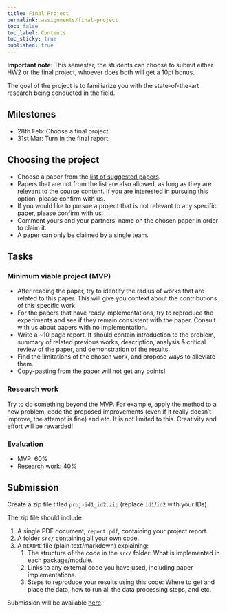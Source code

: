 ```yaml
---
title: Final Project
permalink: assignments/final-project
toc: false
toc_label: Contents
toc_sticky: true
published: true
---
```


**Important note**: This semester, the students can choose to submit either HW2 or the final project, whoever does both will get a 10pt bonus.


The goal of the project is to familiarize you with the state-of-the-art research being conducted in the field.

## Milestones

- 28th Feb: Choose a final project.
- 31st Mar: Turn in the final report.

## Choosing the project

- Choose a paper from the [list of suggested papers](https://docs.google.com/document/d/1v7ueJgM3OopmbyfNil4KYAqx3jvp_kHCAWdAJxGihuk/edit#).
- Papers that are not from the list are also allowed, as long as they are relevant to the course content. If you are interested in pursuing this option, please confirm with us.
- If you would like to pursue a project that is not relevant to any specific paper, please confirm with us.
- Comment yours and your partners’ name on the chosen paper in order to claim it.
- A paper can only be claimed by a single team.

## Tasks

### Minimum viable project (MVP)

- After reading the paper, try to identify the radius of works that are related to this paper. This will give you context about the contributions of this specific work. 
- For the papers that have ready implementations, try to reproduce the experiments and see if they remain consistent with the paper. Consult with us about papers with no implementation.
- Write a ~10 page report. It should contain introduction to the problem, summary of related previous works, description, analysis & critical review of the paper, and demonstration of the results.
- Find the limitations of the chosen work, and propose ways to alleviate them.
- Copy-pasting from the paper will not get any points!

### Research work

Try to do something beyond the MVP. For example, apply the method to a new problem, code the proposed improvements (even if it really doesn’t improve, the attempt is fine) and etc. It is not limited to this. Creativity and effort will be rewarded!

### Evaluation

- MVP: 60%
- Research work: 40%


## Submission

Create a zip file titled `proj-id1_id2.zip` (replace `id1`/`id2` with your
IDs).

The zip file should include:
1. A single PDF document, `report.pdf`, containing your project report.
2. A folder `src/` containing all your own code.
3. A `README` file (plain text/markdown) explaining:
    1. The structure of the code in the `src/` folder: What is implemented in
       each package/module.
    2. Links to any external code you have used, including paper implementations.
    3. Steps to reproduce your results using this code: Where to get and place
       the data, how to run all the data processing steps, and etc.

Submission will be available [here](https://webcourse.cs.technion.ac.il/236860/Winter2022-2023).
